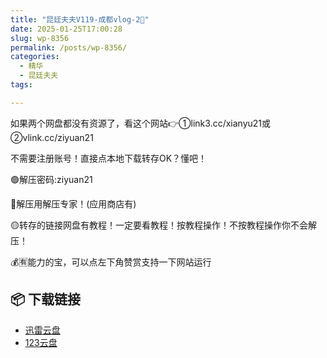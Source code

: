 ```yaml
---
title: "昆廷夫夫V119-成都vlog-2🥩"
date: 2025-01-25T17:00:28
slug: wp-8356
permalink: /posts/wp-8356/
categories:
  - 精华
  - 昆廷夫夫
tags:

---
```


如果两个网盘都没有资源了，看这个网站👉①link3.cc/xianyu21或②vlink.cc/ziyuan21

不需要注册账号！直接点本地下载转存OK？懂吧！

🟢解压密码:ziyuan21

🔵解压用解压专家！(应用商店有)

🟡转存的链接网盘有教程！一定要看教程！按教程操作！不按教程操作你不会解压！

💰🈶能力的宝，可以点左下角赞赏支持一下网站运行

## 📦 下载链接
- [迅雷云盘](https://blziyuan21.com/pay-download/8356?key=d202beb333&down_id=0)
- [123云盘](https://blziyuan21.com/pay-download/8356?key=d202beb333&down_id=1)

